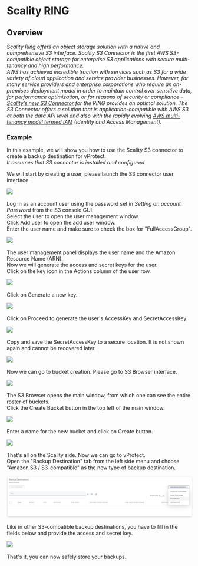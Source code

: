 # Scality RING

## Overview

_Scality Ring offers an object storage solution with a native and comprehensive S3 interface. Scality S3 Connector is the first AWS S3-compatible object storage for enterprise S3 applications with secure multi-tenancy and high performance.  
AWS has achieved incredible traction with services such as S3 for a wide variety of cloud application and service provider businesses. However, for many service providers and enterprise corporations who require an on-premises deployment model in order to maintain control over sensitive data, for performance optimization, or for reasons of security or compliance –_ [_Scality’s new S3 Connector_](https://www.scality.com/ring-s3-connector/) _for the RING provides an optimal solution. The S3 Connector offers a solution that is application-compatible with AWS S3 at both the data API level and also with the rapidly evolving_ [_AWS multi-tenancy model termed IAM_](https://aws.amazon.com/iam/?sc_channel=PS&sc_campaign=acquisition_US&sc_publisher=google&sc_medium=iam_b_test_q32016&sc_content=aws_iam_e&sc_detail=aws%20iam&sc_category=iam&sc_segment=105093067122&sc_matchtype=e&sc_country=US&s_kwcid=AL!4422!3!105093067122!e!!g!!aws%20iam&ef_id=V75hMAAAATJKuR0S:20160901212902:s) _\(Identity and Access Management\)._

### Example

In this example, we will show you how to use the Scality S3 connector to create a backup destination for vProtect.  
_It assumes that S3 connector is installed and configured_

We will start by creating a user, please launch the S3 connector user interface.

![](../../../.gitbook/assets/object-storage-scality-s3-user.jpg)

Log in as an account user using the password set in _Setting an account Password_ from the S3 console GUI.  
Select the user to open the user management window.  
Click Add user to open the add user window.  
Enter the user name and make sure to check the box for "FullAccessGroup".

![](../../../.gitbook/assets/object-storage-scality-s3-user2.jpg)

The user management panel displays the user name and the Amazon Resource Name \(ARN\).  
Now we will generate the access and secret keys for the user.  
Click on the key icon in the Actions column of the user row.

![](../../../.gitbook/assets/object-storage-scality-s3-user3.jpg)

Click on Generate a new key.

![](../../../.gitbook/assets/object-storage-scality-s3-user4.jpg)

Click on Proceed to generate the user's AccessKey and SecretAccessKey.

![](../../../.gitbook/assets/object-storage-scality-s3-user5.jpg)

Copy and save the SecretAccessKey to a secure location. It is not shown again and cannot be recovered later.

![](../../../.gitbook/assets/object-storage-scality-s3-user6.jpg)

Now we can go to bucket creation. Please go to S3 Browser interface.

![](../../../.gitbook/assets/object-storage-scality-s3-dashboard.jpg)

The S3 Browser opens the main window, from which one can see the entire roster of buckets.  
Click the Create Bucket button in the top left of the main window.

![](../../../.gitbook/assets/object-storage-scality-s3-bucket.jpg)

Enter a name for the new bucket and click on Create button.

![](../../../.gitbook/assets/object-storage-scality-s3-bucket2.jpg)

That's all on the Scality side. Now we can go to vProtect.  
Open the "Backup Destination" tab from the left side menu and choose "Amazon S3 / S3-compatible" as the new type of backup destination.

![](../../../.gitbook/assets/backup-destinations-object-storage%20%284%29%20%284%29%20%282%29%20%281%29%20%283%29.jpg)

Like in other S3-compatible backup destinations, you have to fill in the fields below and provide the access and secret key.

![](../../../.gitbook/assets/backup-destinations-object-storage-scality.jpg)

That's it, you can now safely store your backups.

